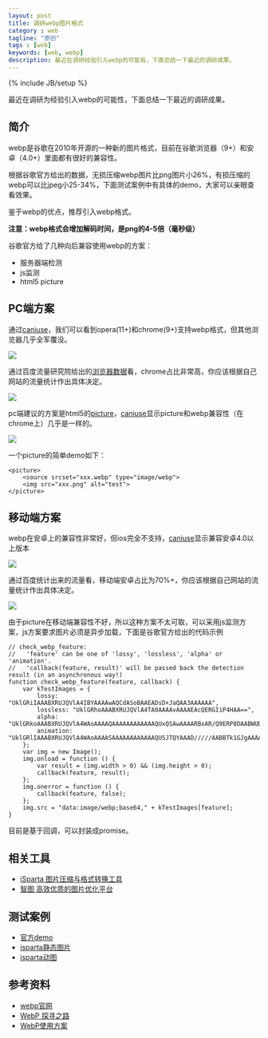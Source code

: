 ```yaml
---
layout: post
title: 调研webp图片格式
category : web
tagline: "原创"
tags : [web]
keywords: [web, webp]
description: 最近在调研经验引入webp的可能有，下面总结一下最近的调研成果。
---
```

{% include JB/setup %}

最近在调研为经验引入webp的可能性，下面总结一下最近的调研成果。

## 简介
webp是谷歌在2010年开源的一种新的图片格式，目前在谷歌浏览器（9+）和安卓（4.0+）里面都有很好的兼容性。
 
根据谷歌官方给出的数据，无损压缩webp图片比png图片小26%，有损压缩的webp可以比jpeg小25-34%，下面测试案例中有具体的demo，大家可以亲眼查看效果。
 
鉴于webp的优点，推荐引入webp格式。
 
**注意：webp格式会增加解码时间，是png的4-5倍（毫秒级）**
 
谷歌官方给了几种向后兼容使用webp的方案：
 
- 服务器端检测
- js监测
- html5 picture
 
## PC端方案
通过[caniuse](http://caniuse.com/#search=webp)，我们可以看到opera(11+)和chrome(9+)支持webp格式，但其他浏览器几乎全军覆没。
 
![]({{BLOG_IMG}}443.png)
 
通过百度流量研究院给出的[浏览器数据](http://tongji.baidu.com/data/browser)看，chrome占比非常高，你应该根据自己网站的流量统计作出具体决定。

![]({{BLOG_IMG}}445.png)

pc端建议的方案是html5的[picture](https://developer.mozilla.org/zh-CN/docs/Web/HTML/Element/picture)，[caniuse](http://caniuse.com/#search=picture)显示picture和webp兼容性（在chrome上）几乎是一样的。
 
![]({{BLOG_IMG}}444.png)

一个picture的简单demo如下：
 
    <picture>
        <source srcset="xxx.webp" type="image/webp">
        <img src="xxx.png" alt="test">
    </picture>
 
## 移动端方案
webp在安卓上的兼容性非常好，但ios完全不支持，[caniuse](http://caniuse.com/#search=webp)显示兼容安卓4.0以上版本
 
![]({{BLOG_IMG}}446.png)

通过百度统计出来的流量看，移动端安卓占比为70%+，你应该根据自己网站的流量统计作出具体决定。

![]({{BLOG_IMG}}447.png)

由于picture在移动端兼容性不好，所以这种方案不太可取，可以采用js监测方案，js方案要求图片必须是异步加载，下面是谷歌官方给出的代码示例
 
    // check_webp_feature:
    //   'feature' can be one of 'lossy', 'lossless', 'alpha' or 'animation'.
    //   'callback(feature, result)' will be passed back the detection result (in an asynchronous way!)
    function check_webp_feature(feature, callback) {
        var kTestImages = {
            lossy: "UklGRiIAAABXRUJQVlA4IBYAAAAwAQCdASoBAAEADsD+JaQAA3AAAAAA",
            lossless: "UklGRhoAAABXRUJQVlA4TA0AAAAvAAAAEAcQERGIiP4HAA==",
            alpha: "UklGRkoAAABXRUJQVlA4WAoAAAAQAAAAAAAAAAAAQUxQSAwAAAARBxAR/Q9ERP8DAABWUDggGAAAABQBAJ0BKgEAAQAAAP4AAA3AAP7mtQAAAA==",
            animation: "UklGRlIAAABXRUJQVlA4WAoAAAASAAAAAAAAAAAAQU5JTQYAAAD/////AABBTk1GJgAAAAAAAAAAAAAAAAAAAGQAAABWUDhMDQAAAC8AAAAQBxAREYiI/gcA"
        };
        var img = new Image();
        img.onload = function () {
            var result = (img.width > 0) && (img.height > 0);
            callback(feature, result);
        };
        img.onerror = function () {
            callback(feature, false);
        };
        img.src = "data:image/webp;base64," + kTestImages[feature];
    }
 
目前是基于回调，可以封装成promise。

## 相关工具
- [iSparta 图片压缩与格式转换工具](https://isparta.github.io/)
- [智图 高效优质的图片优化平台](http://zhitu.isux.us/)

## 测试案例
- [官方demo](https://developers.google.com/speed/webp/gallery)
- [isparta静态图片](https://isparta.github.io/compare-webp/index.html#12345)
- [isparta动图](https://isparta.github.io/compare-webp/index_a.html#12)

## 参考资料
- [webp官网](https://developers.google.com/speed/webp/)
- [WebP 探寻之路](https://isux.tencent.com/introduction-of-webp.html)
- [WebP使用方案](http://zhitu.isux.us/index.php/preview/webp)   
